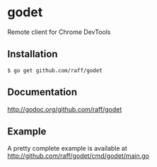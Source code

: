 # godet
Remote client for Chrome DevTools

## Installation

    $ go get github.com/raff/godet
    
## Documentation
http://godoc.org/github.com/raff/godet

## Example
A pretty complete example is available at http://github.com/raff/godet/cmd/godet/main.go

